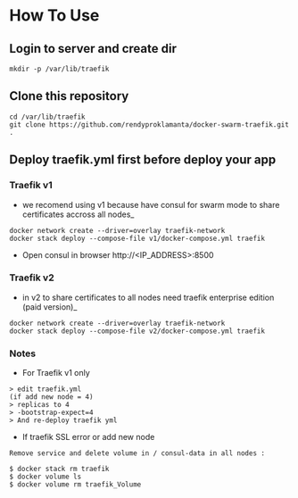 # How To Use

## Login to server and create dir

```shell
mkdir -p /var/lib/traefik
```

## Clone this repository

```shell
cd /var/lib/traefik
git clone https://github.com/rendyproklamanta/docker-swarm-traefik.git .
```

## Deploy traefik.yml first before deploy your app

### **Traefik v1**

- we recomend using v1 because have consul for swarm mode to share certificates accross all nodes_

```shell
docker network create --driver=overlay traefik-network
docker stack deploy --compose-file v1/docker-compose.yml traefik
```

- Open consul in browser http://<IP_ADDRESS>:8500

### **Traefik v2**

- in v2 to share certificates to all nodes need traefik enterprise edition (paid version)_

```shell
docker network create --driver=overlay traefik-network
docker stack deploy --compose-file v2/docker-compose.yml traefik
```

### Notes

- For Traefik v1 only

```shell
> edit traefik.yml
(if add new node = 4)
> replicas to 4
> -bootstrap-expect=4
> And re-deploy traefik yml
```

- If traefik SSL error or add new node

```shell
Remove service and delete volume in / consul-data in all nodes :

$ docker stack rm traefik
$ docker volume ls
$ docker volume rm traefik_Volume
```
